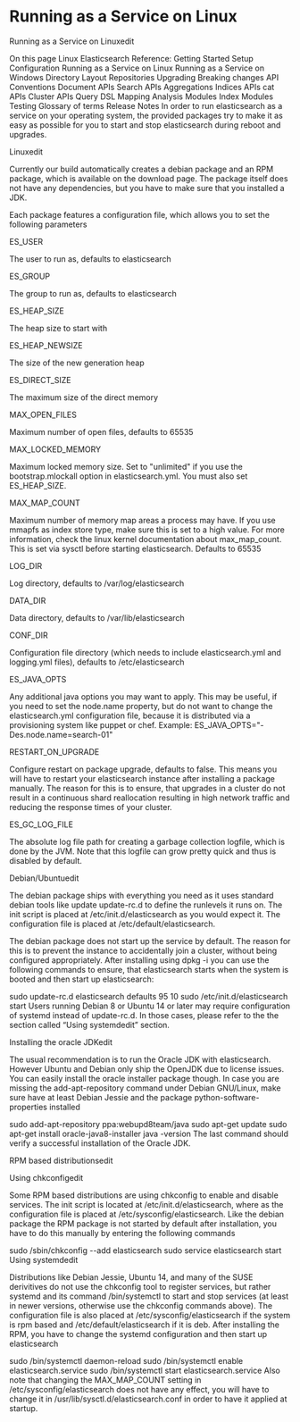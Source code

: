 # Running as a Service on Linux

Running as a Service on Linuxedit

On this page
Linux
Elasticsearch Reference:
Getting Started
Setup
Configuration
Running as a Service on Linux
Running as a Service on Windows
Directory Layout
Repositories
Upgrading
Breaking changes
API Conventions
Document APIs
Search APIs
Aggregations
Indices APIs
cat APIs
Cluster APIs
Query DSL
Mapping
Analysis
Modules
Index Modules
Testing
Glossary of terms
Release Notes
In order to run elasticsearch as a service on your operating system, the provided packages try to make it as easy as possible for you to start and stop elasticsearch during reboot and upgrades.

Linuxedit

Currently our build automatically creates a debian package and an RPM package, which is available on the download page. The package itself does not have any dependencies, but you have to make sure that you installed a JDK.

Each package features a configuration file, which allows you to set the following parameters

ES_USER

The user to run as, defaults to elasticsearch

ES_GROUP

The group to run as, defaults to elasticsearch

ES_HEAP_SIZE

The heap size to start with

ES_HEAP_NEWSIZE

The size of the new generation heap

ES_DIRECT_SIZE

The maximum size of the direct memory

MAX_OPEN_FILES

Maximum number of open files, defaults to 65535

MAX_LOCKED_MEMORY

Maximum locked memory size. Set to "unlimited" if you use the bootstrap.mlockall option in elasticsearch.yml. You must also set ES_HEAP_SIZE.

MAX_MAP_COUNT

Maximum number of memory map areas a process may have. If you use mmapfs as index store type, make sure this is set to a high value. For more information, check the linux kernel documentation about max_map_count. This is set via sysctl before starting elasticsearch. Defaults to 65535

LOG_DIR

Log directory, defaults to /var/log/elasticsearch

DATA_DIR

Data directory, defaults to /var/lib/elasticsearch

CONF_DIR

Configuration file directory (which needs to include elasticsearch.yml and logging.yml files), defaults to /etc/elasticsearch

ES_JAVA_OPTS

Any additional java options you may want to apply. This may be useful, if you need to set the node.name property, but do not want to change the elasticsearch.yml configuration file, because it is distributed via a provisioning system like puppet or chef. Example: ES_JAVA_OPTS="-Des.node.name=search-01"

RESTART_ON_UPGRADE

Configure restart on package upgrade, defaults to false. This means you will have to restart your elasticsearch instance after installing a package manually. The reason for this is to ensure, that upgrades in a cluster do not result in a continuous shard reallocation resulting in high network traffic and reducing the response times of your cluster.

ES_GC_LOG_FILE

The absolute log file path for creating a garbage collection logfile, which is done by the JVM. Note that this logfile can grow pretty quick and thus is disabled by default.

Debian/Ubuntuedit

The debian package ships with everything you need as it uses standard debian tools like update update-rc.d to define the runlevels it runs on. The init script is placed at /etc/init.d/elasticsearch as you would expect it. The configuration file is placed at /etc/default/elasticsearch.

The debian package does not start up the service by default. The reason for this is to prevent the instance to accidentally join a cluster, without being configured appropriately. After installing using dpkg -i you can use the following commands to ensure, that elasticsearch starts when the system is booted and then start up elasticsearch:

sudo update-rc.d elasticsearch defaults 95 10
sudo /etc/init.d/elasticsearch start
Users running Debian 8 or Ubuntu 14 or later may require configuration of systemd instead of update-rc.d. In those cases, please refer to the the section called “Using systemdedit” section.

Installing the oracle JDKedit

The usual recommendation is to run the Oracle JDK with elasticsearch. However Ubuntu and Debian only ship the OpenJDK due to license issues. You can easily install the oracle installer package though. In case you are missing the add-apt-repository command under Debian GNU/Linux, make sure have at least Debian Jessie and the package python-software-properties installed

sudo add-apt-repository ppa:webupd8team/java
sudo apt-get update
sudo apt-get install oracle-java8-installer
java -version
The last command should verify a successful installation of the Oracle JDK.

RPM based distributionsedit

Using chkconfigedit

Some RPM based distributions are using chkconfig to enable and disable services. The init script is located at /etc/init.d/elasticsearch, where as the configuration file is placed at /etc/sysconfig/elasticsearch. Like the debian package the RPM package is not started by default after installation, you have to do this manually by entering the following commands

sudo /sbin/chkconfig --add elasticsearch
sudo service elasticsearch start
Using systemdedit

Distributions like Debian Jessie, Ubuntu 14, and many of the SUSE derivitives do not use the chkconfig tool to register services, but rather systemd and its command /bin/systemctl to start and stop services (at least in newer versions, otherwise use the chkconfig commands above). The configuration file is also placed at /etc/sysconfig/elasticsearch if the system is rpm based and /etc/default/elasticsearch if it is deb. After installing the RPM, you have to change the systemd configuration and then start up elasticsearch

sudo /bin/systemctl daemon-reload
sudo /bin/systemctl enable elasticsearch.service
sudo /bin/systemctl start elasticsearch.service
Also note that changing the MAX_MAP_COUNT setting in /etc/sysconfig/elasticsearch does not have any effect, you will have to change it in /usr/lib/sysctl.d/elasticsearch.conf in order to have it applied at startup.
